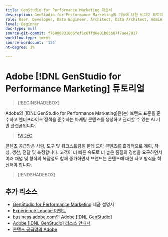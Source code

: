 ```yaml
---
title: GenStudio for Performance Marketing 자습서
description: GenStudio for Performance Marketing의 기능에 대한 비디오 튜토리얼을 봅니다. 온브랜드 에셋을 빠르게 만들고, 변형을 생성하고, 경험을 최적화하는 방법을 알아봅니다.
role: User, Developer, Data Engineer, Architect, Data Architect, Admin, Leader
level: Beginner
doc-type: null
source-git-commit: f760069318d6fef1c6ffd6e01b05b87f7ae47017
workflow-type: tm+mt
source-wordcount: '134'
ht-degree: 1%

---
```



# Adobe [!DNL GenStudio for Performance Marketing] 튜토리얼

>[!BEGINSHADEBOX]

Adobe의 [!DNL GenStudio for Performance Marketing]은(는) 브랜드 표준을 준수하고 엔터프라이즈 정책을 준수하는 마케팅 콘텐츠를 생성하고 관리할 수 있는 AI 기반 플랫폼입니다.

>[!VIDEO](https://video.tv.adobe.com/v/3424114?quality=12&learn=on)

콘텐츠 공급망은 사람, 도구 및 워크스트림을 한데 모아 콘텐츠를 효과적으로 계획, 작성, 생산, 전달 및 측정합니다. 고객이 더 빠른 속도로 더 높은 품질의 경험을 요구하면서 여러 채널 및 형식의 복잡성도 함께 증가하면서 브랜드는 콘텐츠에 대한 사고 방식을 혁신해야 합니다.

>[!ENDSHADEBOX]

<!-- <table>
    <tr style="border: 0;">
      <td>
        <a href="https://experienceleague.adobe.com/docs/genstudio-learn/tutorials/workflow-and-planning.html">
        <img alt="Workflow and Planning" src="./../assets/planning-workflow.webp">
        </a>
        <div>
        <a href="https://experienceleague.adobe.com/docs/genstudio-learn/tutorials/workflow-and-planning.html">
        <strong>Workflow and Planning</strong>
        </a>
        </div>
        <p>
        <em>Streamlining and orchestrating work</em>
        <p>
      </td>
      <td>
        <a href="https://experienceleague.adobe.com/docs/genstudio-learn/tutorials/creative-productivity.html">
        <img alt="Creative Productivity" src="./../assets/creative-productivity.png">
        </a>
        <div>
        <a href="https://experienceleague.adobe.com/docs/genstudio-learn/tutorials/creative-productivity.html">
        <strong>Creative Productivity</strong>
        </a>
        </div>
        <p>
        <em>Supercharging creative teams</em>
        <p>
      </td>
    </tr>
    <tr style="border: 0;">
      <td>
        <a href="https://experienceleague.adobe.com/docs/genstudio-learn/tutorials/marketing-agility.html">
        <img alt="Marketing Agility" src="./../assets/marketing-agility.webp">
        </a>
        <div>
        <a href="https://experienceleague.adobe.com/docs/genstudio-learn/tutorials/marketing-agility.html">
        <strong>Marketing Agility</strong>
        </a>
        </div>
        <p>
        <em>Empowering marketers and other teams to get content to  market quickly</em>
        <p>
      </td>
      <td>
        <a href="https://experienceleague.adobe.com/docs/genstudio-learn/tutorials/delivery-and-activation.html">
        <img alt="Delivery and Activation" src="./../assets/content-activation-analytics.webp">
        </a>
        <div>
        <a href="https://experienceleague.adobe.com/docs/genstudio-learn/tutorials/delivery-and-activation.html">
        <strong>Delivery and Activation</strong>
        </a>
        </div>
        <p>
        <em>Enabling delivery and performance</em>
        <p>
      </td>
    </tr>
</table> -->


## 추가 리소스

* [GenStudio for Performance Marketing](https://experienceleague.adobe.com/en/docs/genstudio-for-performance-marketing/user-guide/home) 제품 설명서
* [Experience League 이벤트](https://experienceleague.adobe.com/events/)
* [business.adobe.com의 Adobe [!DNL GenStudio] ](https://business.adobe.com/solutions/adobe-genstudio.html)
* [Adobe [!DNL GenStudio] 리소스 안내서](https://business.adobe.com/resources/sdk/getting-started-with-adobe-genstudio.html)
* [콘텐츠 공급망의 Adobe](https://business.adobe.com/resources/webinars/adobe-on-the-content-supply-chain.html)
